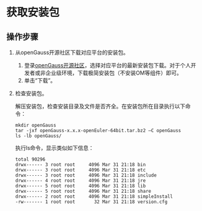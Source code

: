 # 获取安装包<a name="ZH-CN_TOPIC_0000001224028753"></a>

## 操作步骤<a name="zh-cn_topic_0289899746_zh-cn_topic_0283136484_zh-cn_topic_0241802590_zh-cn_topic_0085434667_zh-cn_topic_0059782060_section62223956163549"></a>

1.  从openGauss开源社区下载对应平台的安装包。
    1.  登录[openGauss开源社区](https://opengauss.org/zh/download.html)，选择对应平台的最新安装包下载。对于个人开发者或非企业级环境，下载极简安装包（不安装OM等组件）即可。
    2.  单击“下载”。

2.  检查安装包。

    解压安装包，检查安装目录及文件是否齐全。在安装包所在目录执行以下命令：

    ```
    mkdir openGauss
    tar -jxf openGauss-x.x.x-openEuler-64bit.tar.bz2 –C openGauss
    ls -lb openGauss/
    ```

    执行ls命令，显示类似如下信息：

    ```
    total 90296
    drwx------ 3 root root     4096 Mar 31 21:18 bin
    drwx------ 3 root root     4096 Mar 31 21:18 etc
    drwx------ 3 root root     4096 Mar 31 21:18 include
    drwx------ 4 root root     4096 Mar 31 21:18 jre
    drwx------ 5 root root     4096 Mar 31 21:18 lib
    drwx------ 5 root root     4096 Mar 31 21:18 share
    drwx------ 2 root root     4096 Mar 31 21:18 simpleInstall
    -rw------- 1 root root       32 Mar 31 21:18 version.cfg
    ```


